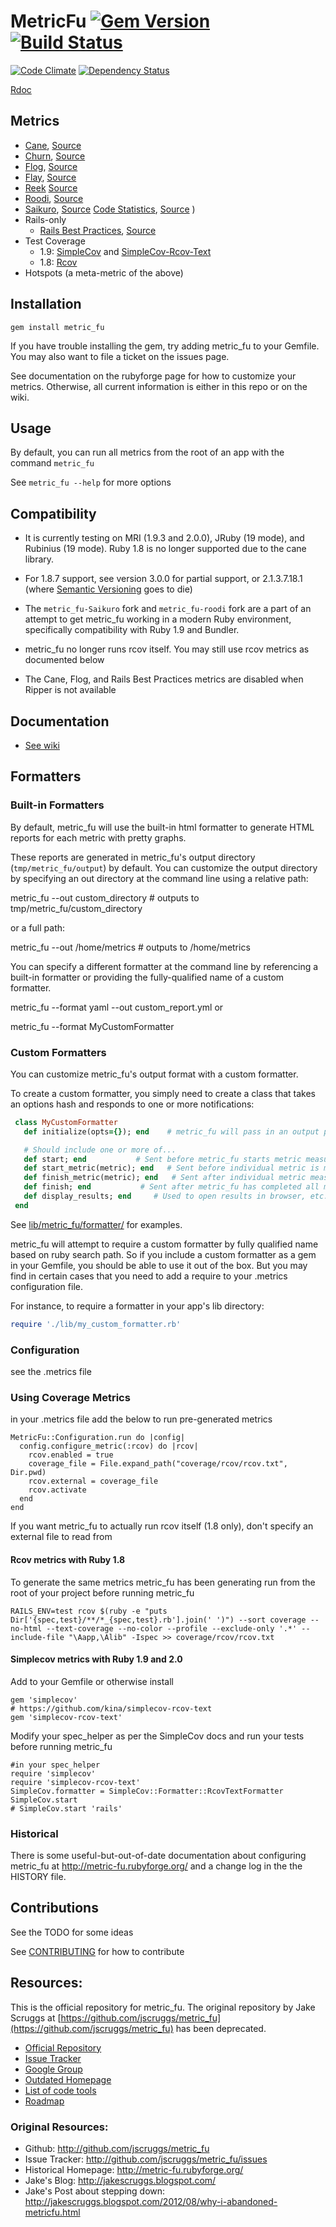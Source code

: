 # MetricFu [![Gem Version](https://badge.fury.io/rb/metric_fu.png)](http://badge.fury.io/rb/metric_fu) [![Build Status](https://travis-ci.org/metricfu/metric_fu.png?branch=master)](http://travis-ci.org/metricfu/metric_fu)

[![Code Climate](https://codeclimate.com/github/metricfu/metric_fu.png)](https://codeclimate.com/github/metricfu/metric_fu) [![Dependency Status](https://gemnasium.com/metricfu/metric_fu.png)](https://gemnasium.com/metricfu/metric_fu)

[Rdoc](http://rdoc.info/github/metricfu/metric_fu/)

## Metrics

* [Cane](https://rubygems.org/gems/cane), [Source](http://github.com/square/cane)
* [Churn](https://rubygems.org/gems/churn), [Source](http://github.com/danmayer/churn)
* [Flog](https://rubygems.org/gems/flog), [Source](https://github.com/seattlerb/flog)
* [Flay](https://rubygems.org/gems/flay), [Source](https://github.com/seattlerb/flay)
* [Reek](https://rubygems.org/gems/reek) [Source](https://github.com/troessner/reek)
* [Roodi](https://rubygems.org/gems/metric_fu-roodi), [Source](https://github.com/metricfu/roodi)
* [Saikuro](https://rubygems.org/gems/metric_fu-Saikuro), [Source](https://github.com/metricfu/Saikuro)
  [Code Statistics](https://rubygems.org/gems/code_metrics), [Source](https://github.com/bf4/code_metrics) )
* Rails-only
  * [Rails Best Practices](https://rubygems.org/gems/rails_best_practices), [Source](https://github.com/railsbp/rails_best_practices)
* Test Coverage
  * 1.9: [SimpleCov](http://rubygems.org/gems/simplecov) and [SimpleCov-Rcov-Text](http://rubygems.org/gems/simplecov-rcov-text)
  * 1.8: [Rcov](http://rubygems.org/gems/rcov)
* Hotspots (a meta-metric of the above)

## Installation

    gem install metric_fu

If you have trouble installing the gem, try adding metric_fu to your Gemfile. You may also want to file a ticket on the issues page.

See documentation on the rubyforge page for how to customize your metrics. Otherwise, all current information is either in this repo or on the wiki.

## Usage

By default, you can run all metrics from the root of an app with the command `metric_fu`

See `metric_fu --help` for more options

## Compatibility

* It is currently testing on MRI (1.9.3 and 2.0.0), JRuby (19 mode), and Rubinius (19 mode). Ruby 1.8 is no longer supported due to the cane library.

* For 1.8.7 support, see version 3.0.0 for partial support, or 2.1.3.7.18.1 (where [Semantic Versioning](http://semver.org/) goes to die)

* The `metric_fu-Saikuro` fork and `metric_fu-roodi` fork are a part of an attempt to get metric_fu working in a modern Ruby environment, specifically compatibility with Ruby 1.9 and Bundler.

* metric_fu no longer runs rcov itself. You may still use rcov metrics as documented below

* The Cane, Flog, and Rails Best Practices metrics are disabled when Ripper is not available

## Documentation

* [See wiki](https://github.com/metricfu/metric_fu/wiki#usage)

## Formatters

### Built-in Formatters

By default, metric_fu will use the built-in html formatter to generate HTML reports for each metric with pretty graphs.

These reports are generated in metric_fu's output directory (```tmp/metric_fu/output```) by default. You can customize the output directory by specifying an out directory at the command line
using a relative path:

  metric_fu --out custom_directory    # outputs to tmp/metric_fu/custom_directory

or a full path:

  metric_fu --out /home/metrics      # outputs to /home/metrics

You can specify a different formatter at the command line by referencing a built-in formatter or providing the fully-qualified name of a custom formatter.


  metric_fu --format yaml --out custom_report.yml
or

  metric_fu --format MyCustomFormatter

### Custom Formatters

You can customize metric_fu's output format with a custom formatter.

To create a custom formatter, you simply need to create a class
that takes an options hash and responds to one or more notifications:

```ruby
 class MyCustomFormatter
   def initialize(opts={}); end    # metric_fu will pass in an output param if provided.

   # Should include one or more of...
   def start; end           # Sent before metric_fu starts metric measurements.
   def start_metric(metric); end   # Sent before individual metric is measured.
   def finish_metric(metric); end   # Sent after individual metric measurement is complete.
   def finish; end           # Sent after metric_fu has completed all measurements.
   def display_results; end     # Used to open results in browser, etc.
 end
```

See [lib/metric_fu/formatter/](lib/metric_fu/formatter/) for examples.

metric_fu will attempt to require a custom formatter by
fully qualified name based on ruby search path. So if you include a custom
formatter as a gem in your Gemfile, you should be able to use it out of the box.
But you may find in certain cases that you need to add a require to
your .metrics configuration file.

For instance, to require a formatter in your app's lib directory:

```ruby
require './lib/my_custom_formatter.rb'
```

### Configuration

see the .metrics file

### Using Coverage Metrics

in your .metrics file add the below to run pre-generated metrics

    MetricFu::Configuration.run do |config|
      config.configure_metric(:rcov) do |rcov|
        rcov.enabled = true
        coverage_file = File.expand_path("coverage/rcov/rcov.txt", Dir.pwd)
        rcov.external = coverage_file
        rcov.activate
      end
    end

If you want metric_fu to actually run rcov itself (1.8 only), don't specify an external file to read from

#### Rcov metrics with Ruby 1.8

To generate the same metrics metric_fu has been generating run from the root of your project before running metric_fu

    RAILS_ENV=test rcov $(ruby -e "puts Dir['{spec,test}/**/*_{spec,test}.rb'].join(' ')") --sort coverage --no-html --text-coverage --no-color --profile --exclude-only '.*' --include-file "\Aapp,\Alib" -Ispec >> coverage/rcov/rcov.txt

#### Simplecov metrics with Ruby 1.9 and 2.0

Add to your Gemfile or otherwise install

    gem 'simplecov'
    # https://github.com/kina/simplecov-rcov-text
    gem 'simplecov-rcov-text'

Modify your spec_helper as per the SimpleCov docs and run your tests before running metric_fu

    #in your spec_helper
    require 'simplecov'
    require 'simplecov-rcov-text'
    SimpleCov.formatter = SimpleCov::Formatter::RcovTextFormatter
    SimpleCov.start
    # SimpleCov.start 'rails'

### Historical

There is some useful-but-out-of-date documentation about configuring metric_fu at http://metric-fu.rubyforge.org/ and a change log in the the HISTORY file.

## Contributions

See the TODO for some ideas

See [CONTRIBUTING](https://github.com/metricfu/metric_fu/blob/master/CONTRIBUTING.md) for how to contribute

## Resources:

This is the official repository for metric_fu.  The original repository by Jake Scruggs at [https://github.com/jscruggs/metric_fu](https://github.com/jscruggs/metric_fu) has been deprecated.

* [Official Repository](http://github.com/metricfu/metric_fu)
* [Issue Tracker](http://github.com/metricfu/metric_fu/issues)
* [Google Group](https://groups.google.com/forum/#!forum/metric_fu)
* [Outdated Homepage](http://metricfu.github.io/metric_fu/)
* [List of code tools](https://github.com/metricfu/metric_fu/wiki/Code-Tools)
* [Roadmap](https://github.com/metricfu/metric_fu/wiki/Roadmap)

### Original Resources:

* Github: http://github.com/jscruggs/metric_fu
* Issue Tracker: http://github.com/jscruggs/metric_fu/issues
* Historical Homepage: http://metric-fu.rubyforge.org/
* Jake's Blog: http://jakescruggs.blogspot.com/
* Jake's Post about stepping down: http://jakescruggs.blogspot.com/2012/08/why-i-abandoned-metricfu.html
